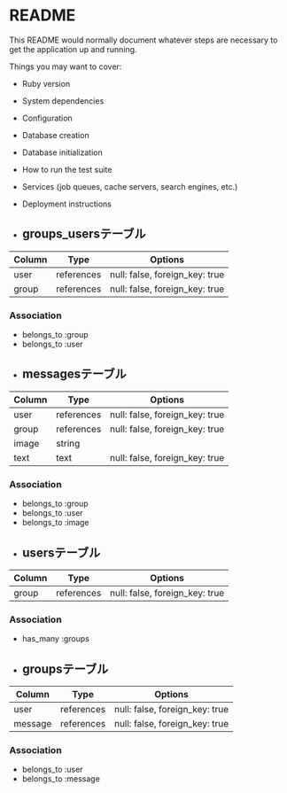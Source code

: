 # README

This README would normally document whatever steps are necessary to get the
application up and running.

Things you may want to cover:

* Ruby version

* System dependencies

* Configuration

* Database creation

* Database initialization

* How to run the test suite

* Services (job queues, cache servers, search engines, etc.)

* Deployment instructions

* ## groups_usersテーブル

|Column|Type|Options|
|------|----|-------|
|user|references|null: false, foreign_key: true|
|group|references|null: false, foreign_key: true|

### Association
- belongs_to :group
- belongs_to :user

* ## messagesテーブル

|Column|Type|Options|
|------|----|-------|
|user|references|null: false, foreign_key: true|
|group|references|null: false, foreign_key: true|
|image|string||
|text|text|null: false, foreign_key: true|


### Association
- belongs_to :group
- belongs_to :user
- belongs_to :image


* ## usersテーブル

|Column|Type|Options|
|------|----|-------|
|group|references|null: false, foreign_key: true|

### Association
- has_many :groups

* ## groupsテーブル

|Column|Type|Options|
|------|----|-------|
|user|references|null: false, foreign_key: true|
|message|references|null: false, foreign_key: true|


### Association
- belongs_to :user
- belongs_to :message
